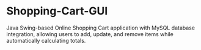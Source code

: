 # Shopping-Cart-GUI
Java Swing-based Online Shopping Cart application with MySQL database integration, allowing users to add, update, and remove items while automatically calculating totals.
